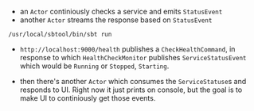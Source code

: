 
- an `Actor` continiously checks a service and emits `StatusEvent`
- another `Actor` streams the response based on `StatusEvent`


```
/usr/local/sbtool/bin/sbt run
``` 


- `http://localhost:9000/health` publishes a `CheckHealthCommand`, in response to which
`HealthCheckMonitor` publishes `ServiceStatusEvent` which would be `Running` or `Stopped`, `Starting`.


- then there's another `Actor` which consumes the `ServiceStatuse`s and responds to UI. 
Right now it just prints on console, but the goal is to make UI to continiously get those events.

